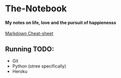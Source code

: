 # The-Notebook
#### My notes on life, love and the pursuit of happienesss

[Markdown Cheat-sheet](https://github.com/adam-p/markdown-here/wiki/Markdown-Cheatsheet)

## Running TODO: 
* Git
* Python (otree specifically)
* Heroku